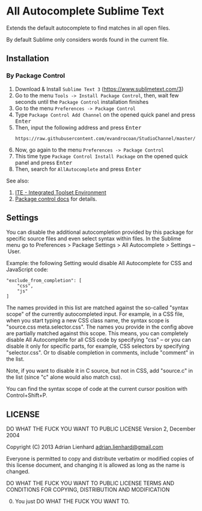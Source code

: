 All Autocomplete Sublime Text
===========================================================

Extends the default autocomplete to find matches in all open files.

By default Sublime only considers words found in the current file.

## Installation

### By Package Control

1. Download & Install `Sublime Text 3` (https://www.sublimetext.com/3)
1. Go to the menu `Tools -> Install Package Control`, then,
   wait few seconds until the `Package Control` installation finishes
1. Go to the menu `Preferences -> Package Control`
1. Type `Package Control Add Channel` on the opened quick panel and press <kbd>Enter</kbd>
1. Then, input the following address and press <kbd>Enter</kbd>
   ```
   https://raw.githubusercontent.com/evandrocoan/StudioChannel/master/channel.json
   ```
1. Now, go again to the menu `Preferences -> Package Control`
1. This time type `Package Control Install Package` on the opened quick panel and press <kbd>Enter</kbd>
1. Then, search for `AllAutocomplete` and press <kbd>Enter</kbd>

See also:
1. [ITE - Integrated Toolset Environment](https://github.com/evandrocoan/ITE)
1. [Package control docs](https://packagecontrol.io/docs/usage) for details.


Settings
--------

You can disable the additional autocompletion provided by this package for specific source files and even select syntax within files. In the Sublime menu go to Preferences > Package Settings > All Autocomplete > Settings – User.

Example: the following Setting would disable All Autocomplete for CSS and JavaScript code:

```
"exclude_from_completion": [
	"css",
	"js"
]
```

The names provided in this list are matched against the so-called "syntax scope" of the currently autocompleted input. For example, in a CSS file, when you start typing a new CSS class name, the syntax scope is "source.css meta.selector.css". The names you provide in the config above are partially matched against this scope. This means, you can completely disable All Autocomplete for all CSS code by specifying "css" – or you can disable it only for specific parts, for example, CSS selectors by specifying "selector.css". Or to disable completion in comments, include "comment" in the list.

Note, if you want to disable it in C source, but not in CSS, add "source.c" in the list (since "c" alone would also match css).

You can find the syntax scope of code at the current cursor position with Control+Shift+P.


LICENSE
-------

DO WHAT THE FUCK YOU WANT TO PUBLIC LICENSE
Version 2, December 2004

Copyright (C) 2013 Adrian Lienhard <adrian.lienhard@gmail.com>

Everyone is permitted to copy and distribute verbatim or modified
copies of this license document, and changing it is allowed as long
as the name is changed.

DO WHAT THE FUCK YOU WANT TO PUBLIC LICENSE
TERMS AND CONDITIONS FOR COPYING, DISTRIBUTION AND MODIFICATION

0. You just DO WHAT THE FUCK YOU WANT TO.
